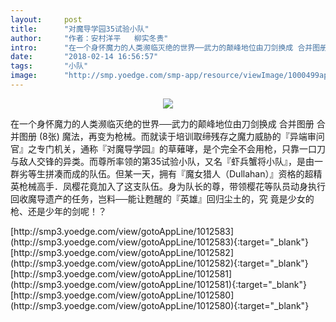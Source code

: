 ```yaml
---
layout:     post
title:      "对魔导学园35试验小队"
author:     "作者：安村洋平   柳实冬贵"
intro:      "在一个身怀魔力的人类濒临灭绝的世界──武力的颠峰地位由刀剑换成 合并图册 合并图册 (8张)  魔法，再变为枪械。而就读于培训取缔残存之魔力威胁的『异端审问官』之专门机关，通称『对魔导学园』的草薙哮，是个完全不会用枪，只靠一口刀与敌人交锋的异类。而尊所率领的第35试验小队，又名『虾兵蟹将小队』，是由一群劣等生拼凑而成的队伍。但某一天，拥有『魔女猎人（Dullahan）』资格的超精英枪械高手．凤樱花竟加入了这支队伍。身为队长的尊，带领樱花等队员动身执行回收魔导遗产的任务，岂料──能让甦醒的『英雄』回归尘土的，究 竟是少女的枪、还是少年的剑呢！？"
date:       "2018-02-14 16:56:57"
tags:       "小队"
image:      "http://smp.yoedge.com/smp-app/resource/viewImage/1000499appline.png"
---
```

<div style="text-align: center">
<p><img src="http://smp.yoedge.com/smp-app/resource/viewImage/1000499appline.png"/></p>
</div>
<p class="post-meta">
<span>在一个身怀魔力的人类濒临灭绝的世界──武力的颠峰地位由刀剑换成 合并图册 合并图册 (8张)  魔法，再变为枪械。而就读于培训取缔残存之魔力威胁的『异端审问官』之专门机关，通称『对魔导学园』的草薙哮，是个完全不会用枪，只靠一口刀与敌人交锋的异类。而尊所率领的第35试验小队，又名『虾兵蟹将小队』，是由一群劣等生拼凑而成的队伍。但某一天，拥有『魔女猎人（Dullahan）』资格的超精英枪械高手．凤樱花竟加入了这支队伍。身为队长的尊，带领樱花等队员动身执行回收魔导遗产的任务，岂料──能让甦醒的『英雄』回归尘土的，究 竟是少女的枪、还是少年的剑呢！？</span>
</p>
[http://smp3.yoedge.com/view/gotoAppLine/1012583](http://smp3.yoedge.com/view/gotoAppLine/1012583){:target="_blank"}
[http://smp3.yoedge.com/view/gotoAppLine/1012582](http://smp3.yoedge.com/view/gotoAppLine/1012582){:target="_blank"}
[http://smp3.yoedge.com/view/gotoAppLine/1012581](http://smp3.yoedge.com/view/gotoAppLine/1012581){:target="_blank"}
[http://smp3.yoedge.com/view/gotoAppLine/1012580](http://smp3.yoedge.com/view/gotoAppLine/1012580){:target="_blank"}



